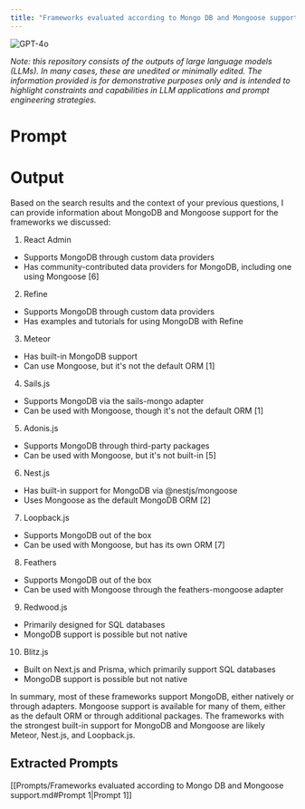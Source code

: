 ```yaml
---
title: "Frameworks evaluated according to Mongo DB and Mongoose support"
---
```

![GPT-4o](https://img.shields.io/badge/GPT--4o-3333FF?style=for-the-badge&logo=openai&logoColor=white)



*Note: this repository consists of the outputs of large language models (LLMs). In many cases, these are unedited or minimally edited. The information provided is for demonstrative purposes only and is intended to highlight constraints and capabilities in LLM applications and prompt engineering strategies.*


# Prompt

# Output

Based on the search results and the context of your previous questions, I can provide information about MongoDB and Mongoose support for the frameworks we discussed:

1. React Admin
- Supports MongoDB through custom data providers
- Has community-contributed data providers for MongoDB, including one using Mongoose [6]

2. Refine
- Supports MongoDB through custom data providers
- Has examples and tutorials for using MongoDB with Refine

3. Meteor
- Has built-in MongoDB support
- Can use Mongoose, but it's not the default ORM [1]

4. Sails.js
- Supports MongoDB via the sails-mongo adapter
- Can be used with Mongoose, though it's not the default ORM [1]

5. Adonis.js
- Supports MongoDB through third-party packages
- Can be used with Mongoose, but it's not built-in [5]

6. Nest.js
- Has built-in support for MongoDB via @nestjs/mongoose
- Uses Mongoose as the default MongoDB ORM [2]

7. Loopback.js
- Supports MongoDB out of the box
- Can be used with Mongoose, but has its own ORM [7]

8. Feathers
- Supports MongoDB out of the box
- Can be used with Mongoose through the feathers-mongoose adapter

9. Redwood.js
- Primarily designed for SQL databases
- MongoDB support is possible but not native

10. Blitz.js
- Built on Next.js and Prisma, which primarily support SQL databases
- MongoDB support is possible but not native

In summary, most of these frameworks support MongoDB, either natively or through adapters. Mongoose support is available for many of them, either as the default ORM or through additional packages. The frameworks with the strongest built-in support for MongoDB and Mongoose are likely Meteor, Nest.js, and Loopback.js.

 




## Extracted Prompts
[[Prompts/Frameworks evaluated according to Mongo DB and Mongoose support.md#Prompt 1|Prompt 1]]
